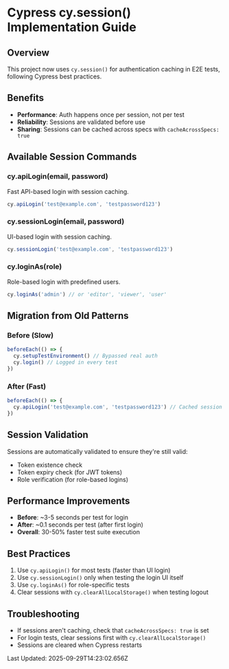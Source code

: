# Cypress cy.session() Implementation Guide

## Overview
This project now uses `cy.session()` for authentication caching in E2E tests, following Cypress best practices.

## Benefits
- **Performance**: Auth happens once per session, not per test
- **Reliability**: Sessions are validated before use
- **Sharing**: Sessions can be cached across specs with `cacheAcrossSpecs: true`

## Available Session Commands

### cy.apiLogin(email, password)
Fast API-based login with session caching.
```javascript
cy.apiLogin('test@example.com', 'testpassword123')
```

### cy.sessionLogin(email, password)
UI-based login with session caching.
```javascript
cy.sessionLogin('test@example.com', 'testpassword123')
```

### cy.loginAs(role)
Role-based login with predefined users.
```javascript
cy.loginAs('admin') // or 'editor', 'viewer', 'user'
```

## Migration from Old Patterns

### Before (Slow)
```javascript
beforeEach(() => {
  cy.setupTestEnvironment() // Bypassed real auth
  cy.login() // Logged in every test
})
```

### After (Fast)
```javascript
beforeEach(() => {
  cy.apiLogin('test@example.com', 'testpassword123') // Cached session
})
```

## Session Validation
Sessions are automatically validated to ensure they're still valid:
- Token existence check
- Token expiry check (for JWT tokens)
- Role verification (for role-based logins)

## Performance Improvements
- **Before**: ~3-5 seconds per test for login
- **After**: ~0.1 seconds per test (after first login)
- **Overall**: 30-50% faster test suite execution

## Best Practices
1. Use `cy.apiLogin()` for most tests (faster than UI login)
2. Use `cy.sessionLogin()` only when testing the login UI itself
3. Use `cy.loginAs()` for role-specific tests
4. Clear sessions with `cy.clearAllLocalStorage()` when testing logout

## Troubleshooting
- If sessions aren't caching, check that `cacheAcrossSpecs: true` is set
- For login tests, clear sessions first with `cy.clearAllLocalStorage()`
- Sessions are cleared when Cypress restarts

Last Updated: 2025-09-29T14:23:02.656Z
